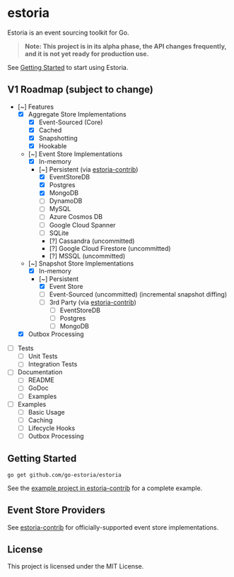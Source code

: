 # estoria

Estoria is an event sourcing toolkit for Go.

>**Note: This project is in its alpha phase, the API changes frequently, and it is not yet ready for production use.**

See [Getting Started](#getting-started) to start using Estoria.

## V1 Roadmap (subject to change)

- [~] Features
  - [X] Aggregate Store Implementations
    - [X] Event-Sourced (Core)
    - [X] Cached
    - [X] Snapshotting
    - [X] Hookable
  - [~] Event Store Implementations
    - [X] In-memory
    - [~] Persistent (via [estoria-contrib](https://github.com/go-estoria/estoria-contrib))
      - [X] EventStoreDB
      - [X] Postgres
      - [X] MongoDB
      - [ ] DynamoDB
      - [ ] MySQL
      - [ ] Azure Cosmos DB
      - [ ] Google Cloud Spanner
      - [ ] SQLite
      - [?] Cassandra (uncommitted)
      - [?] Google Cloud Firestore (uncommitted)
      - [?] MSSQL (uncommitted)
  - [~] Snapshot Store Implementations
    - [X] In-memory
    - [~] Persistent
      - [X] Event Store
      - [ ] Event-Sourced (uncommitted) (incremental snapshot diffing)
      - [ ] 3rd Party (via [estoria-contrib](https://github.com/go-estoria/estoria-contrib))
        - [ ] EventStoreDB
        - [ ] Postgres
        - [ ] MongoDB
  - [X] Outbox Processing
- [ ] Tests
  - [ ] Unit Tests
  - [ ] Integration Tests
- [ ] Documentation
  - [ ] README
  - [ ] GoDoc
  - [ ] Examples
- [ ] Examples
  - [ ] Basic Usage
  - [ ] Caching
  - [ ] Lifecycle Hooks
  - [ ] Outbox Processing

## Getting Started

```shell
go get github.com/go-estoria/estoria
```

See the [example project in estoria-contrib](https://github.com/go-estoria/estoria-contrib/tree/main/example) for a complete example.

## Event Store Providers

See [estoria-contrib](https://github.com/go-estoria/estoria-contrib) for officially-supported event store implementations.

## License

This project is licensed under the MIT License.
